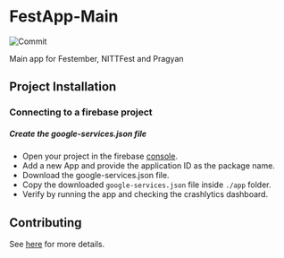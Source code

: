 # FestApp-Main

![Commit](https://github.com/delta/fest-android/workflows/Check%20Commit/badge.svg)

Main app for Festember, NITTFest and Pragyan

## Project Installation

### Connecting to a firebase project


##### Create the google-services.json file

* Open your project in the firebase [console](https://console.firebase.google.com/).
* Add a new App and provide the application ID as the package name.
* Download the google-services.json file.
* Copy the downloaded `google-services.json` file inside `./app` folder.
* Verify by running the app and checking the crashlytics dashboard.

## Contributing
See [here](CONTRIBUTING.md) for more details.

